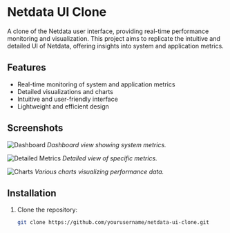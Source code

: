 # Netdata UI Clone

A clone of the Netdata user interface, providing real-time performance monitoring and visualization. This project aims to replicate the intuitive and detailed UI of Netdata, offering insights into system and application metrics.

## Features

- Real-time monitoring of system and application metrics
- Detailed visualizations and charts
- Intuitive and user-friendly interface
- Lightweight and efficient design

## Screenshots

![Dashboard](path/to/your/image1.png)
*Dashboard view showing system metrics.*

![Detailed Metrics](path/to/your/image2.png)
*Detailed view of specific metrics.*

![Charts](path/to/your/image3.png)
*Various charts visualizing performance data.*

## Installation

1. Clone the repository:
   ```sh
   git clone https://github.com/yourusername/netdata-ui-clone.git
